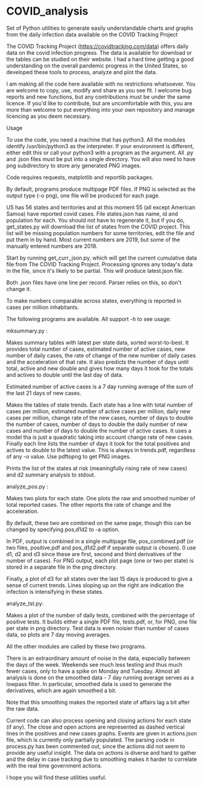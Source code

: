 # COVID_analysis
Set of Python utilities to generate easily understandable charts and graphs from the daily infection data available on the COVID Tracking Project

The COVID Tracking Project (https://covidtracking.com/data) offers daily data on the covid infection progress. The data is available for download or the tables can be studied on their website. I had a hard time getting a good understanding on the overall pandemic progress in the United States, so developed these tools to process, analyze and plot the data.

I am making all the code here available with no restrictions whatsoever. You are welcome to copy, use, modify and share as you see fit. I welcome bug reports and new functions, but any contributions must be under the same licence. If you'd like to contribute, but are uncomfortable with this, you are more than welcome to put everything into your own repository and manage licencing as you deem necessary.

Usage

To use the code, you need a machine that has python3. All the modules identify /usr/bin/python3 as the interpreter. If your environment is different, either edit this or call your python3 with a program as the argument. All .py and .json files must be put into a single directory. You will also need to have png subdirectory to store any generated PNG images.

Code requires requests, matplotlib and reportlib packages.

By default, programs produce multipage PDF files. If PNG is selected as the output type (-o png), one file will be produced for each page.

US has 56 states and territories and at this moment 55 (all except American Samoa) have reported covid cases. File states.json has name, id and population for each. You should not have to regenerate it, but if you do, get_states.py will download the list of states from the COVID project. This list will be missing population numbers for some territories, edit the file and put them in by hand. Most current numbers are 2019, but some of the manually entered numbers are 2018.

Start by running get_curr_json.py, which will get the current cumulative
data file from The COVID Tracking Project. Processing ignores any today's data in the file, since it's likely to be partial. This will produce latest.json file.

Both .json files have one line per record. Parser relies on this, so don't change it.

To make numbers comparable across states, everything is reported in cases per million inhabitants.

The following programs are available. All support -h to see usage:

mksummary.py :

Makes summary tables with latest per state data, sorted worst-to-best. It provides total number of cases, estimated number of active cases, new number of daily cases, the rate of change of the new number of daily cases and the acceleration of that rate. It also predicts the number of days until total, active and new double and gives how many days it took for the totals and actives to double until the last day of data.

Estimated number of active cases is a 7 day running average of the sum of the last 21 days of new cases. 

Makes the tables of state trends. Each state has a line with total number of cases per million, estimated number of active cases per million, daily new cases per million, change rate of the new cases, number of days to double the number of cases, number of days to double the daily number of new cases and number of days to double the number of active cases. It uses a model tha is just a quadratic taking into account change rate of new cases. Finally each line lists the number of days it took for the total positives and actives to double to the latest value. This is always in trends.pdf, regardless of any -o value. Use pdftopng to get PNG images.

Prints the list of the states at risk (meaningfully rising rate of new cases) and d2 summary analysis to stdout.

analyze_pos.py :

Makes two plots for each state. One plots the raw and smoothed number of total reported cases. The other reports the rate of change and the acceleration.

By default, these two are combined on the same page, though this can be changed by specifying pos,d1d2 to -a option.

In PDF, output is combined in a single multipage file, pos_combined.pdf (or two files, positive.pdf and pos_d1d2.pdf if separate output is chosen). (I use d1, d2 and d3 since these are first, second and third derivatives of the number of cases). For PNG output, each plot page (one or two per state) is stored in a separate file in the png directory.

Finally, a plot of d3 for all states over the last 15 days is produced to give a sense of current trends. Lines sloping up on the right are indication the infection is intensifying in these states.

analyze_tst.py:

Makes a plot of the number of daily tests, combined with the percentage of positive tests. It builds either a single PDF file, tests.pdf, or, for PNG, one file per state in png directory. Test data is even noisier than number of cases data, so plots are 7 day moving averages.

All the other modules are called by these two programs.

There is an extraordinary amount of noise in the data, especially between the days of the week. Weekends see much less testing and thus much fewer cases, only to have a spike on Monday and Tuesday. Almost all analysis is done on the smoothed data - 7 day running average serves as a lowpass filter. In particular, smoothed data is used to generate the derivatives, which are again smoothed a bit.

Note that this smoothing makes the reported state of affairs lag a bit after the raw data.

Current code can also process opening and closing actions for each state (if any). The close and open actions are represented as dashed vertical lines in the positives and new cases graphs. Events are given in actions.json file, which is currently only partially populated. The parsing code in process.py has been commented out, since the actions did not seem to provide any useful insight. The data on actions is diverse and hard to gather and the delay in case tracking due to smoothing makes it harder to correlate with the real time government actions. 

I hope you will find these utilities useful.
